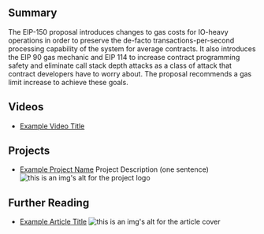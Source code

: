 ## Summary

The EIP-150 proposal introduces changes to gas costs for IO-heavy operations in order to preserve the de-facto transactions-per-second processing capability of the system for average contracts. It also introduces the EIP 90 gas mechanic and EIP 114 to increase contract programming safety and eliminate call stack depth attacks as a class of attack that contract developers have to worry about. The proposal recommends a gas limit increase to achieve these goals.

## Videos

- [Example Video Title](https://www.youtube.com/watch?v=TDGq4aeevgY)

## Projects

- [Example Project Name](https://xxxx.xxx/xxxxx) Project Description (one sentence) ![this is an img's alt for the project logo](https://xxxx.xxx/project-logo.xxx)

## Further Reading

- [Example Article Title](https://xxxx.xxx/xxxxx) ![this is an img's alt for the article cover](https://xxxx.xxx/article-cover.xxx)
